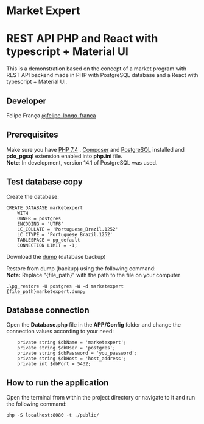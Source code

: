 # Market Expert
# REST API PHP and React with typescript + Material UI
This is a demonstration based on the concept of a market program with REST API backend made in PHP with PostgreSQL database and a React with typescript + Material UI.

## Developer

Felipe França [@felipe-longo-franca](https://www.linkedin.com/in/felipe-longo-franca/)

## Prerequisites
Make sure you have [PHP 7.4](https://www.php.net/downloads.php) , [Composer](https://getcomposer.org/download/) and [PostgreSQL](https://www.enterprisedb.com/downloads/postgres-postgresql-downloads) installed and **pdo_pgsql** extension enabled into **php.ini** file.\
**Note**: In development, version 14.1 of PostgreSQL was used.

## Test database copy
Create the database:
```
CREATE DATABASE marketexpert
    WITH 
    OWNER = postgres
    ENCODING = 'UTF8'
    LC_COLLATE = 'Portuguese_Brazil.1252'
    LC_CTYPE = 'Portuguese_Brazil.1252'
    TABLESPACE = pg_default
    CONNECTION LIMIT = -1;
```

Download the [dump](https://github.com/felipeflfranca/market-expert/raw/main/resources/marketexpert.dump) (database backup)


Restore from dump (backup) using the following command:\
**Note:** Replace "{file_path}" with the path to the file on your computer
```
.\pg_restore -U postgres -W -d marketexpert {file_path}marketexpert.dump;
```

## Database connection
Open the **Database.php** file in the **APP/Config** folder and change the connection values according to your need:
```
    private string $dbName = 'marketexpert';
    private string $dbUser = 'postgres';
    private string $dbPassword = 'you_password';
    private string $dbHost = 'host_address';
    private int $dbPort = 5432;
```

## How to run the application
Open the terminal from within the project directory or navigate to it and run the following command:
```
php -S localhost:8080 -t ./public/
```
